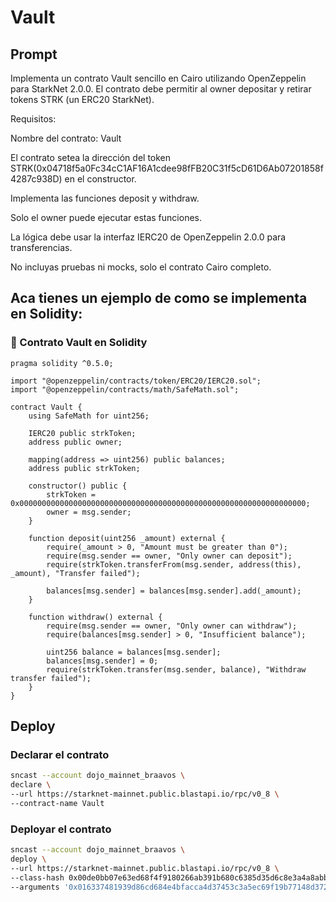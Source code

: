 # Vault

## Prompt

Implementa un contrato Vault sencillo en Cairo utilizando OpenZeppelin para StarkNet 2.0.0.
El contrato debe permitir al owner depositar y retirar tokens STRK (un ERC20 StarkNet).

Requisitos:

Nombre del contrato: Vault

El contrato setea la dirección del token STRK(0x04718f5a0Fc34cC1AF16A1cdee98fFB20C31f5cD61D6Ab07201858f4287c938D) en el constructor.

Implementa las funciones deposit y withdraw.

Solo el owner puede ejecutar estas funciones.

La lógica debe usar la interfaz IERC20 de OpenZeppelin 2.0.0 para transferencias.

No incluyas pruebas ni mocks, solo el contrato Cairo completo.


Aca tienes un ejemplo de como se implementa en Solidity:
---

### 🔐 Contrato Vault en Solidity 

```solidity
pragma solidity ^0.5.0;

import "@openzeppelin/contracts/token/ERC20/IERC20.sol";
import "@openzeppelin/contracts/math/SafeMath.sol";

contract Vault {
    using SafeMath for uint256;

    IERC20 public strkToken;
    address public owner;

    mapping(address => uint256) public balances;
    address public strkToken;

    constructor() public {
        strkToken = 0x0000000000000000000000000000000000000000000000000000000000000000;
        owner = msg.sender;
    }

    function deposit(uint256 _amount) external {
        require(_amount > 0, "Amount must be greater than 0");
        require(msg.sender == owner, "Only owner can deposit");
        require(strkToken.transferFrom(msg.sender, address(this), _amount), "Transfer failed");

        balances[msg.sender] = balances[msg.sender].add(_amount);
    }

    function withdraw() external {
        require(msg.sender == owner, "Only owner can withdraw");
        require(balances[msg.sender] > 0, "Insufficient balance");

        uint256 balance = balances[msg.sender];
        balances[msg.sender] = 0;
        require(strkToken.transfer(msg.sender, balance), "Withdraw transfer failed");
    }
}
```

## Deploy

### Declarar el contrato

```bash
sncast --account dojo_mainnet_braavos \
declare \
--url https://starknet-mainnet.public.blastapi.io/rpc/v0_8 \
--contract-name Vault
```

### Deployar el contrato

```bash
sncast --account dojo_mainnet_braavos \
deploy \
--url https://starknet-mainnet.public.blastapi.io/rpc/v0_8 \
--class-hash 0x00de0bb07e63ed68f4f9180266ab391b680c6385d35d6c8e3a4a8abb57004434 \
--arguments '0x016337481939d86cd684e4bfacca4d37453c3a5ec69f19b77148d372b527e7be'
```
